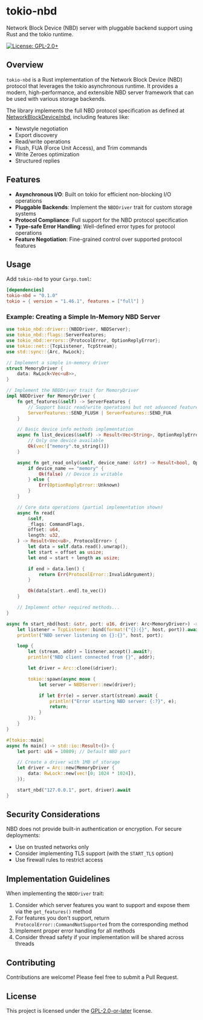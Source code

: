 # tokio-nbd

Network Block Device (NBD) server with pluggable backend support using Rust and the tokio runtime.

[![License: GPL-2.0+](https://img.shields.io/badge/License-GPL%20v2%2B-blue.svg)](https://www.gnu.org/licenses/old-licenses/gpl-2.0.en.html)

## Overview

`tokio-nbd` is a Rust implementation of the Network Block Device (NBD) protocol that leverages the tokio asynchronous runtime. It provides a modern, high-performance, and extensible NBD server framework that can be used with various storage backends.

The library implements the full NBD protocol specification as defined at [NetworkBlockDevice/nbd](https://github.com/NetworkBlockDevice/nbd/blob/master/doc/proto.md), including features like:

- Newstyle negotiation
- Export discovery
- Read/write operations
- Flush, FUA (Force Unit Access), and Trim commands
- Write Zeroes optimization
- Structured replies

## Features

- **Asynchronous I/O**: Built on tokio for efficient non-blocking I/O operations
- **Pluggable Backends**: Implement the `NBDDriver` trait for custom storage systems
- **Protocol Compliance**: Full support for the NBD protocol specification
- **Type-safe Error Handling**: Well-defined error types for protocol operations
- **Feature Negotiation**: Fine-grained control over supported protocol features

## Usage

Add `tokio-nbd` to your `Cargo.toml`:

```toml
[dependencies]
tokio-nbd = "0.1.0"
tokio = { version = "1.46.1", features = ["full"] }
```

### Example: Creating a Simple In-Memory NBD Server

```rust
use tokio_nbd::driver::{NBDDriver, NBDServer};
use tokio_nbd::flags::ServerFeatures;
use tokio_nbd::errors::{ProtocolError, OptionReplyError};
use tokio::net::{TcpListener, TcpStream};
use std::sync::{Arc, RwLock};

// Implement a simple in-memory driver
struct MemoryDriver {
    data: RwLock<Vec<u8>>,
}

// Implement the NBDDriver trait for MemoryDriver
impl NBDDriver for MemoryDriver {
    fn get_features(&self) -> ServerFeatures {
        // Support basic read/write operations but not advanced features
        ServerFeatures::SEND_FLUSH | ServerFeatures::SEND_FUA
    }

    // Basic device info methods implementation
    async fn list_devices(&self) -> Result<Vec<String>, OptionReplyError> {
        // Only one device available
        Ok(vec!["memory".to_string()])
    }

    async fn get_read_only(&self, device_name: &str) -> Result<bool, OptionReplyError> {
        if device_name == "memory" {
            Ok(false) // Device is writable
        } else {
            Err(OptionReplyError::Unknown)
        }
    }

    // Core data operations (partial implementation shown)
    async fn read(
        &self,
        _flags: CommandFlags,
        offset: u64,
        length: u32,
    ) -> Result<Vec<u8>, ProtocolError> {
        let data = self.data.read().unwrap();
        let start = offset as usize;
        let end = start + length as usize;

        if end > data.len() {
            return Err(ProtocolError::InvalidArgument);
        }

        Ok(data[start..end].to_vec())
    }

    // Implement other required methods...
}

async fn start_nbd(host: &str, port: u16, driver: Arc<MemoryDriver>) -> std::io::Result<()> {
    let listener = TcpListener::bind(format!("{}:{}", host, port)).await?;
    println!("NBD server listening on {}:{}", host, port);

    loop {
        let (stream, addr) = listener.accept().await?;
        println!("NBD client connected from {}", addr);

        let driver = Arc::clone(&driver);

        tokio::spawn(async move {
            let server = NBDServer::new(driver);

            if let Err(e) = server.start(stream).await {
                println!("Error starting NBD server: {:?}", e);
                return;
            }
        });
    }
}

#[tokio::main]
async fn main() -> std::io::Result<()> {
    let port: u16 = 10809; // Default NBD port

    // Create a driver with 1MB of storage
    let driver = Arc::new(MemoryDriver {
        data: RwLock::new(vec![0; 1024 * 1024]),
    });

    start_nbd("127.0.0.1", port, driver).await
}
```

## Security Considerations

NBD does not provide built-in authentication or encryption. For secure deployments:

- Use on trusted networks only
- Consider implementing TLS support (with the `START_TLS` option)
- Use firewall rules to restrict access

## Implementation Guidelines

When implementing the `NBDDriver` trait:

1. Consider which server features you want to support and expose them via the `get_features()` method
2. For features you don't support, return `ProtocolError::CommandNotSupported` from the corresponding method
3. Implement proper error handling for all methods
4. Consider thread safety if your implementation will be shared across threads

## Contributing

Contributions are welcome! Please feel free to submit a Pull Request.

## License

This project is licensed under the [GPL-2.0-or-later](LICENSE) license.
